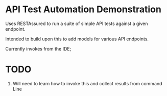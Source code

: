 # API Test Automation Demonstration

Uses RESTAssured to run a suite of simple API tests against a given endpoint. 

Intended to build upon this to add models for various API endpoints.

Currently invokes from the IDE; 


# TODO

1. Will need to learn how to invoke this and collect results from command Line